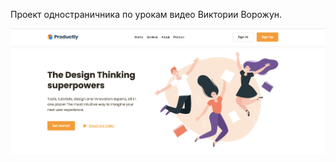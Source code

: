 Проект одностраничника по урокам видео Виктории Ворожун.

![Первый экран](Printscreen.png "Первый экран")

